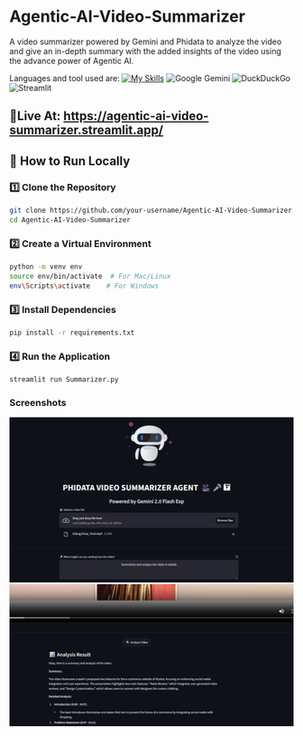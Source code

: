 # Agentic-AI-Video-Summarizer
A video summarizer powered by Gemini and Phidata to analyze the video and give an in-depth summary with the added insights of the video using the advance power of Agentic AI.

Languages and tool used are: 
[![My Skills](https://skillicons.dev/icons?i=python,git,ai)](https://skillicons.dev)
![Google Gemini](https://img.shields.io/badge/google%20gemini-8E75B2?style=for-the-badge&logo=google%20gemini&logoColor=white)
![DuckDuckGo](https://img.shields.io/badge/duckduckgo-de5833?style=for-the-badge&logo=duckduckgo&logoColor=white)
![Streamlit](https://img.shields.io/badge/Streamlit-%23FF4B4B.svg?style=for-the-badge&logo=Streamlit&logoColor=white)


## 🎥Live At: https://agentic-ai-video-summarizer.streamlit.app/


## 🚀 How to Run Locally
### 1️⃣ Clone the Repository
```bash
git clone https://github.com/your-username/Agentic-AI-Video-Summarizer.git
cd Agentic-AI-Video-Summarizer
```

### 2️⃣ Create a Virtual Environment
```bash
python -m venv env
source env/bin/activate  # For Mac/Linux
env\Scripts\activate    # For Windows
```

### 3️⃣ Install Dependencies
```bash
pip install -r requirements.txt
```

### 4️⃣ Run the Application
```bash
streamlit run Summarizer.py
```

### Screenshots
![Project Screenshot](img1.jpg)
![Project Screenshot](img2.jpg)
